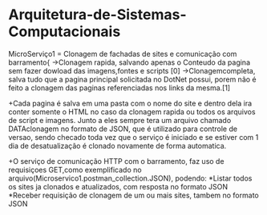# Arquitetura-de-Sistemas-Computacionais

MicroServiço1 = Clonagem de fachadas de sites e comunicação com barramento{
->Clonagem rapida, salvando apenas o Conteudo da pagina sem fazer dowload das imagens,fontes e scripts [0]
->Clonagemcompleta, salva tudo que a pagina principal solicitada no DotNet possui, porem não é feito a clonagem das paginas referenciadas nos links da mesma.[1]

+Cada pagina é salva em uma pasta com o nome do site e dentro dela ira conter somente o HTML no caso da clonagem rapida ou todos os arquivos de script e imagens. Junto a eles sempre tera um arquivo chamado DATAclonagem no formato de JSON, que é utilizado para controle de versao, sendo checado toda vez que o serviço é iniciado e se estiver com 1 dia de desatualização é clonado novamente de forma automatica.

+O serviço de comunicação HTTP com o barramento, faz uso de requisiçoes GET,como exemplificado no arquivo(Microservico1.postman_collection.JSON), podendo:
*Listar todos os sites ja clonados e atualizados, com resposta no formato JSON
*Receber requisição de clonagem de um ou mais sites, tambem no formato JSON
